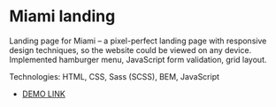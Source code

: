 # Miami landing
Landing page for Miami – a pixel-perfect landing page with responsive design techniques, so the website could be viewed on any device. Implemented hamburger menu, JavaScript form validation, grid layout.


Technologies: HTML, CSS, Sass (SCSS), BEM, JavaScript

- [DEMO LINK](https://Taras-Kozii.github.io/Miami-landing/)
